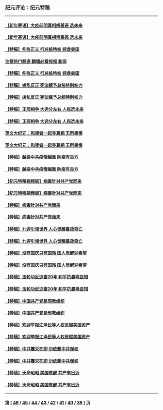 ### 纪元评论：纪元特稿
---
#### [【新年寄语】大疫前明真相辨善恶 选未来](../../pages/nsc424/n12660855.md?06190330) 
#### [【新年寄语】大疫前明真相辨善恶 选未来](../../pages/nsc424/n12660855.md?06190330) 
#### [【特稿】伸张正义 行总统特权 拯救美国](../../pages/nsc424/n12616806.md?06190330) 
#### [油管热门频道 翻墙必看视频 新闻](ok?06190330)
#### [【特稿】伸张正义 行总统特权 拯救美国](../../pages/nsc424/n12616806.md?06190330) 
#### [【特稿】拨乱反正 宪法赋予总统特别权力](../../pages/nsc424/n12598306.md?06190330) 
#### [【特稿】拨乱反正 宪法赋予总统特别权力](../../pages/nsc424/n12598306.md?06190330) 
#### [【特稿】正邪相争 大选分左右 人民选未来](../../pages/nsc424/n12545208.md?06190330) 
#### [【特稿】正邪相争 大选分左右 人民选未来](../../pages/nsc424/n12545208.md?06190330) 
#### [英文大纪元：和读者一起寻真相 无所畏惧](../../pages/nsc424/n12542027.md?06190330) 
#### [英文大纪元：和读者一起寻真相 无所畏惧](../../pages/nsc424/n12542027.md?06190330) 
#### [【特稿】越亲中共疫情越重 防疫有良方](../../pages/nsc424/n12042989.md?06190330) 
#### [【特稿】越亲中共疫情越重 防疫有良方](../../pages/nsc424/n12042989.md?06190330) 
#### [【纪元特稿视频版】病毒针对共产党而来](../../pages/nsc424/n11977328.md?06190330) 
#### [【纪元特稿视频版】病毒针对共产党而来](../../pages/nsc424/n11977328.md?06190330) 
#### [【特稿】病毒针对共产党而来](../../pages/nsc424/n11928818.md?06190330) 
#### [【特稿】病毒针对共产党而来](../../pages/nsc424/n11928818.md?06190330) 
#### [【特稿】九评引领世界 人心觉醒暴政将亡](../../pages/nsc424/n11660496.md?06190330) 
#### [【特稿】九评引领世界 人心觉醒暴政将亡](../../pages/nsc424/n11660496.md?06190330) 
#### [【特稿】没有国庆只有国殇 国人觉醒迎希望](../../pages/nsc424/n11549354.md?06190330) 
#### [【特稿】没有国庆只有国殇 国人觉醒迎希望](../../pages/nsc424/n11549354.md?06190330) 
#### [【特稿】法轮功反迫害20年 和平抗暴唤良知](../../pages/nsc424/n11389135.md?06190330) 
#### [【特稿】法轮功反迫害20年 和平抗暴唤良知](../../pages/nsc424/n11389135.md?06190330) 
#### [【特稿】中国共产党是邪教组织](../../pages/nsc424/n11355551.md?06190330) 
#### [【特稿】中国共产党是邪教组织](../../pages/nsc424/n11355551.md?06190330) 
#### [【特稿】欢迎举报江泽民等人权恶棍美国资产](../../pages/nsc424/n11303040.md?06190330) 
#### [【特稿】欢迎举报江泽民等人权恶棍美国资产](../../pages/nsc424/n11303040.md?06190330) 
#### [【特稿】中共覆灭在即 勿依赖中共保权](../../pages/nsc424/n11278510.md?06190330) 
#### [【特稿】中共覆灭在即 勿依赖中共保权](../../pages/nsc424/n11278510.md?06190330) 
#### [【特稿】天命昭昭 美国觉醒 共产末日近](../../pages/nsc424/n11150259.md?06190330) 
#### [【特稿】天命昭昭 美国觉醒 共产末日近](../../pages/nsc424/n11150259.md?06190330) 

---
#### 第 [ [46](./46.md?06190330) / [45](./45.md?06190330) / [44](./44.md?06190330) / [43](./43.md?06190330) / [42](./42.md?06190330) / [41](./41.md?06190330) / [40](./40.md?06190330) / [39](./39.md?06190330) ] 页
